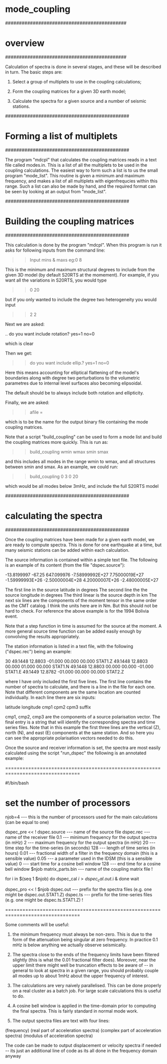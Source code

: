 # mode_coupling


############################################
#                  overview                #
############################################

Calculation of spectra is done in several stages,
and these will be described in turn. The basic
steps are:

1) Select a group of multiplets to use in the
coupling calculations;

2) Form the coupling matrices for a given 3D
earth model;

3) Calculate the spectra for a given source
and a number of seismic stations.


#############################################
#        Forming a list of multiplets       #
#############################################

The program "mdcpl" that calculates the coupling
matrices reads in a text file called modes.in.
This is a list of all the multiplets to be
used in the coupling calculations. The easiest
way to form such a list is to us the small
program "mode_list". This routine is given
a minimum and maximum frequency, and makes
a list of all multiplets with eigenfrequcies
within this range. Such a list can also be
made by hand, and the required format can be
seen by looking at an output from "mode_list".


#############################################
#      Building the coupling matrices       #
#############################################

This calculation is done by the program "mdcpl".
When this program is run it asks for following
inputs from the command line:

>> Input mins & maxs  eg:0 8 

This is the minimum and maximum structural degrees
to include from the given 3D model (by default S20RTS
at the momement). For example, if you want all the
variations in S20RTS, you would type

>> 0 20

but if you only wanted to include the degree two
heterogeneity you would input

>> 2 2

Next we are asked:

.. do you want include rotation? yes=1 no=0

which is clear

Then we get:

>> do you want include ellip.? yes=1 no=0

Here this means accounting for elliptical flattening
of the model's boundaries along with degree two perturbations
to the volumetric parametres due to internal level surfaces
also becoming elipsoidal.

The default should be to always include both rotation and
ellipticity.

Finally, we are asked:

>> afile = 

which is to be the name for the output binary file containing the
mode coupling matrices.

Note that a script "build_coupling" can be used to form a mode
list and build the coupling matrices more quickly. This is
run as:

>> build_coupling wmin wmax smin smax

and this includes all modes in the range wmin to wmax, and
all structures between smin and smax. As an example, we could
run:

>> build_coupling 0 3 0 20

which would be all modes below 3mHz, and include the
full S20RTS model



#############################################
#          calculating the spectra          #
#############################################

Once the coupling matrices have been made for a
given earth model, we are ready to compute
spectra. This is done for one earthquake at a
time, but many seismic stations can be added
within each calculation.

The source information is contained within a
simple text file. The following is an example
of its content (from the file "dspec.source"):

-13.8199997
 -67.25
  647.099976
 -7.58999992E+27
  7.75000019E+27
 -1.59999993E+26
 -2.50000004E+28
  4.20000007E+26
 -2.48000005E+27

The first line in the source latitude in degrees
The second line the the source longitude in degrees
The third linear is the source depth in km
The next six lines are the components of the
moment tensor in the same order as the CMT catalog.
I think the units here are in Nm. But this should not
be hard to check. For reference the above example is
for the 1994 Bolivia event.

Note that a step function in time is assumed for the
source at the moment. A more general source time function
can be added easily enough by convolving the results
appropriately. 

The station information is listed in a text file,
with the following ("dspec.rec") being an example:

30
49.1448   12.8803   -01.000   00.000   00.000  STAT1.Z
49.1448   12.8803    00.000   01.000   00.000  STAT1.N
49.1448   12.8803    00.000   00.000  -01.000  STAT1.E
49.1449   12.8782   -01.000   00.000   00.000  STAT2.Z


where I have only included the first five lines. The first
line contains the number of spectra to calculate, and there
is a line in the file for each one. Note that different
components are the same location are counted individually.
In each line there are six inputs:

latitude longitude cmp1 cpm2 cpm3 suffix

cmp1, cmp2, cmp3 are the components of a source polarisation
vector. The final entry is a string that will identify the
corresponding spectra and time series files. Note that
in this example the first three lines are the vertical (Z),
north (N), and east (E) components at the same station. And
so here you can see the appropriate polarisation vectors needed
to do this.

Once the source and receiver information is set, the spectra
are most easily calculated using the script "run_dspec"
the following is an annotated example:


================================================================================

#!/bin/bash

# set the number of processors
njob=4                              --- this is the number of processors used for the main calculations (can be equal to one)

dspec_pre << !
dspec.source                        --- name of the source file
dspec.rec                           ---  name of the receiver file
0.1                                 ---  minimum frequency for the output spectra (in mHz)
2                                   ---  maximum frequency for the output spectra (in mHz)
20                                  ---  time step for the time-series (in seconds)
128                                 ---  length of time series (in hours) 
0.01                                ---  fractional width of a filter in the frequency domain (this is a sensible value)
0.05                                ---  a parameter used in the IDSM (this is a sensible value)
0                                   ---  start time for a cosine bell window
128                                 ---  end time for a cosine bell window
$njob
matrix_parts.bin                    --- name of the coupling matrix file
!


for i in $(seq 1 $njob)
do
  dspec_cal $i > dspec_cal.out.$i &
done
wait

dspec_pro << !
$njob
dspec.out                           --- prefix for the spectra files (e.g. one might be dspec.out.STAT1.Z)
dspec.ts                            --- prefix for the time-series files (e.g. one might be dspec.ts.STAT1.Z)
!


================================================================================

Some comments will be useful:

1) the minimum frequency must always be non-zero. This is due to the form of the attenuation being
singular at zero frequency. In practice 0.1 mHz is below anything we actually observe seismically.

2) The spectra close to the ends of the frequency limits have been flitered slightly (this is what the
0.01 fractional filter does). Moreover, near the upper limit there might well be truncation effects to
be aware of -- in general to look at spectra in a given range, you should probably couple all modes
up to about 1mHz about the upper frequency of interest.

3) The calculations are very naively parallelised. This can be done properly on a real cluster as a batch job.
For large scale calculations this is useful to do.

4) A cosine bell window is applied in the time-domain prior to computing the final spectra. This is fairly standard
in normal mode work.

5) The output spectra files are text with four lines:

(frequency)  (real part of acceleration spectra) (complex part of acceleration spectra) (modulus of acceleration spectra)

The code can be made to output displacement or velocity spectra if needed -- its just an additional line of code as its all
done in the frequency domain anyway

